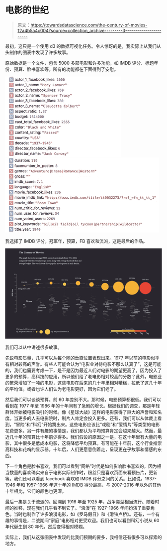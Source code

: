 # 电影的世纪

> 原文：<https://towardsdatascience.com/the-century-of-movies-12a4b5a4c004?source=collection_archive---------3----------------------->

最初，这只是一个使用 d3 的数据可视化任务。令人惊讶的是，我实际上从我们从头制作的图表中发现了许多故事。

原始数据是一个文件，包含 5000 多部电影和许多功能，如 IMDB 评分、标题年份、预算、脸书喜欢等。所有的功能都在下面得到了安慰。

![](img/6e2722409258fd88d4a47e5ccecfc01b.png)![](img/12f91a2a02ac043bee742ca4bb2f5925.png)

我选择了 IMDB 评分，冠军年，预算，FB 喜欢和流派，这是最后的作品。

![](img/e9f4d727147ef88519c8343880513a4c.png)

我们可以从中讲述很多故事。

先说电影质量，几乎可以从每个圈的垂直位置表现出来。1977 年以前的电影似乎有相对较高的声誉。有些人可能会认为“电影业对待电影不那么认真了”，这是可能的，我们也需要考虑一下，是不是因为最近人们对电影的期望更高了，因为投入了更多的预算，高科技的应用，所以他们给了老电影相对较高的分数？此外，电影业的繁荣增加了一吨的电影，这些电影在后来的几十年里相对糟糕，拉低了这几十年的平均值。或者也许人们认为老电影更好，因为它们老了。

然后我们可以谈谈预算。前 60 年差别不大。那时候，电影预算都很低。我们可以看到在 1977 年至 1986 年的十年间有了急剧的增长。根据我们的调查，那是年轻群体开始被电影吸引的时候。像《星球大战》这样的电影获得了巨大的声誉和知名度。当更多的人去电影院时，制片人肯定会投入更多。还有，我们可以从体裁上看到，“冒险”和“科幻”开始跳出来。这些电影应该比“戏剧”和“爱情片”等类型的电影花费更多。另一件有趣的事情是，我们都认为平均预算肯定会越来越大。然而，最近几十年的预算比十年前少得多。我们假设的原因之一是，在这十年里有大量的电影，其中很多是低成本电影，这将降低平均预算。有可能在十年前，这个行业推崇高科技和花哨的显示器。十年后，人们更愿意倒着走，呈现更在乎故事和情感的东西。

下一个角色是脸书喜欢，我们可以看到“网络”时代是如何影响脸书喜欢的，因为相当数量的喜欢确实来自于电影实际制作时，粉丝只是喜欢页面来看预告片，更新等。我们还可以看到 facebook 喜欢和 IMDB 评分之间的关系。比如说。1937-1946 年和 1957-1966 年这十年的 IMDB 得分最高，与 2007-2016 年以外的其他十年相比，它们的颜色也更深。

最后一集是关于流派的。回溯到 1916 年至 1925 年，战争类型相当流行。随着时间的推移，现在我们几乎看不到它了。“浪漫”在 1927-1966 年间扮演了重要角色。当时也制作了许多浪漫电影，如《罗马假日》和《滑铁卢桥》。还有，一个有趣的事情是，二战期间“家庭”电影相对更受欢迎。我们也可以看到科幻小说从 60 年代诞生到 80 年代，然后变得相对模糊。

实际上，我们从这张图表中发现的比我们预期的要多，我相信还有很多可以探索的地方。